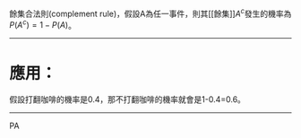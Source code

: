 餘集合法則(complement rule)，假設A為任一事件，則其[[餘集]]$A^c$發生的機率為$P(A^c)=1-P(A)$。
- - -
# 應用：
假設打翻咖啡的機率是0.4，那不打翻咖啡的機率就會是1-0.4=0.6。
- - -
PA